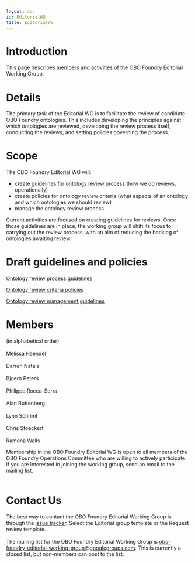 ```yaml
---
layout: doc
id: EditorialWG
title: EditorialWG
---
```


# Introduction #

This page describes members and activities of the OBO Foundry Editorial Working Group.


# Details #

The primary task of the Editorial WG is to facilitate the review of candidate OBO Foundry ontologies. This includes developing the principles against which ontologies are reviewed, developing the review process itself, conducting the reviews, and setting policies governing the process.

# Scope #
The OBO Foundry Editorial WG will:

  * create guidelines for ontology review process (how we do reviews, operationally)
  * create policies for ontology review criteria (what aspects of an ontology and which ontologies we should review)
  * manage the ontology review process

Current activities are focused on creating guidelines for reviews. Once those guidelines are in place, the working group will shift its focus to carrying out the review process, with an aim of reducing the backlog of ontologies awaiting review.

# Draft guidelines and policies #

[Ontology review process guidelines](/docs/ReviewProcessGuidelines.html)

[Ontology review criteria policies](/docs/ReviewCriteriaPolicies.html)

[Ontology review management guidelines](/docs/ReviewManagementGuidelines.html)

# Members #
(in alphabetical order)<br>
<br>
Melissa Haendel<br>
<br>
Darren Natale<br>
<br>
Bjoern Peters<br>
<br>
Philippe Rocca-Serra<br>
<br>
Alan Ruttenberg<br>
<br>
Lynn Schriml<br>
<br>
Chris Stoeckert<br>
<br>
Ramona Walls<br>

Membership in the OBO Foundry Editorial WG is open to all members of the OBO Foundry Operations Committee who are willing to actively participate. If you are interested in joining the working group, send an email to the mailing list.<br>
<br>
<h1>Contact Us</h1>

The best way to contact the OBO Foundry Editorial Working Group is through the <a href='http://code.google.com/p/obo-foundry-operations-committee/issues/list'>issue tracker</a>. Select the Editorial group template or the Request review template.<br>
<br>
The mailing list for the OBO Foundry Editorial Working Group is <a href='mailto:obo-foundry-editorial-working-group@googlegroups.com'>obo-foundry-editorial-working-group@googlegroups.com</a>. This is currently a closed list, but non-members can post to the list.

